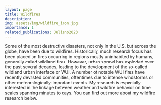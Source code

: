 ```yaml
---
layout: page
title: Wildfires
description:
img: assets/img/wildfire_icon.jpg
importance: 1
related_publications: Juliano2023‎
---
```


Some of the most destructive disasters, not only in the U.S. but across the globe, have been due to wildfires. Historically, much research focus has been placed on fires occurring in regions mostly uninhabited by humans, generally called wildland fires. However, urban sprawl has exploded over the past several decades, leading to the development of the so-called wildland urban interface or WUI. A number of notable WUI fires have recently devasted communities, oftentimes due to intense windstorms or other meteorologically-important events. My research is especially interested in the linkage between weather and wildfire behavior on time scales spanning minutes to days. You can find out more about my wildfire research below.
